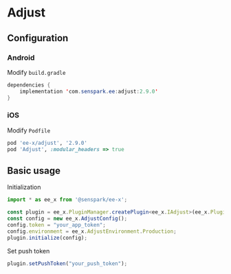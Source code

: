 # Adjust
## Configuration
### Android
Modify `build.gradle`
```java
dependencies {
    implementation 'com.senspark.ee:adjust:2.9.0'
}
```

### iOS
Modify `Podfile`
```ruby
pod 'ee-x/adjust', '2.9.0'
pod 'Adjust', :modular_headers => true
```

## Basic usage
Initialization
```ts
import * as ee_x from '@senspark/ee-x';

const plugin = ee_x.PluginManager.createPlugin<ee_x.IAdjust>(ee_x.Plugin.Adjust);
const config = new ee_x.AdjustConfig();
config.token = "your_app_token";
config.environment = ee_x.AdjustEnvironment.Production;
plugin.initialize(config);
```

Set push token
```ts
plugin.setPushToken("your_push_token");
```